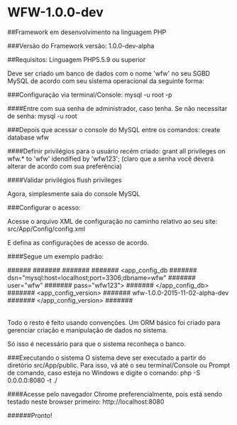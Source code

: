 # WFW-1.0.0-dev
##Framework em desenvolvimento na linguagem PHP 

###Versão do Framework
versão: 1.0.0-dev-alpha

##Requisitos:
Linguagem PHP5.5.9 ou superior

Deve ser criado um banco de dados com o nome 'wfw' no seu SGBD MySQL de acordo com seu sistema operacional da seguinte forma:

###Configuração via terminal/Console:
mysql -u root -p

####Entre com sua senha de administrador, caso tenha. 
Se não necessitar de senha:
mysql -u root

###Depois que acessar o console do MySQL entre os comandos:
create database wfw

####Definir privilégios para o usuário recém criado:
grant all privileges on wfw.* to 'wfw' idendified by 'wfw123';
(claro que a senha você deverá alterar de acordo com sua preferência)

####Validar privilégios
flush privileges

Agora, simplesmente saia do console MySQL

###Configurar o acesso:

Acesse o arquivo XML de configuração no caminho relativo ao seu site:
src/App/Config/config.xml

E defina as configurações de acesso de acordo.

####Segue um exemplo padrão:

######<?xml version="1.0" encoding="UTF-8"?>
#######<!--
#######To change this license header, choose License Headers in Project Properties.
#######To change this template file, choose Tools | Templates
#######and open the template in the editor.
#######-->
#######<config>
#######    <app_config_db 
#######            dsn="mysql:host=localhost;port=3306;dbname=wfw"
#######            user="wfw"
#######            pass="wfw123">
#######    </app_config_db>
#######    <app_config_version>
#######        wfw-1.0.0-2015-11-02-alpha-dev
#######    </app_config_version>
#######</config>
######
######

Todo o resto é feito usando convenções.
Um ORM básico foi criado para gerenciar criação e manipulação de dados no sistema.

Só isso é necessário para que o sistema reconheça o banco.

###Executando o sistema
O sistema deve ser executado a partir do diretório src/App/public.
Para isso, vá até o seu terminal/Console ou Prompt de comando, caso esteja no Windows e digite o comando:
php -S 0.0.0.0:8080 -t ./

####Acesse pelo navegador Chrome preferencialmente, pois está sendo testado neste browser primeiro:
http://localhost:8080


######Pronto!